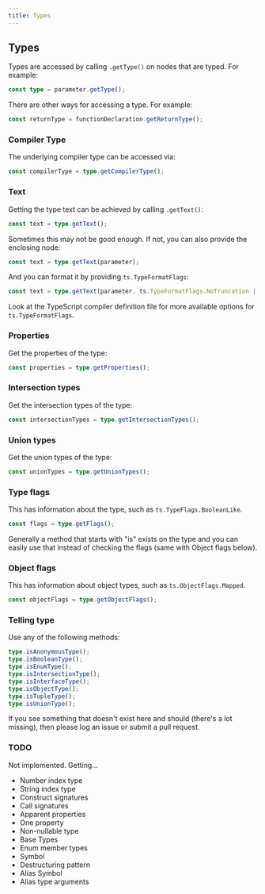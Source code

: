 ```yaml
---
title: Types
---
```


## Types

Types are accessed by calling `.getType()` on nodes that are typed. For example:

```typescript
const type = parameter.getType();
```

There are other ways for accessing a type. For example:

```typescript
const returnType = functionDeclaration.getReturnType();
```

### Compiler Type

The underlying compiler type can be accessed via:

```typescript
const compilerType = type.getCompilerType();
```

### Text

Getting the type text can be achieved by calling `.getText()`:

```typescript
const text = type.getText();
```

Sometimes this may not be good enough. If not, you can also provide the enclosing node:

```typescript
const text = type.getText(parameter);
```

And you can format it by providing `ts.TypeFormatFlags`:

```typescript
const text = type.getText(parameter, ts.TypeFormatFlags.NoTruncation | ts.TypeFormatFlags.WriteArrayAsGenericType);
```

Look at the TypeScript compiler definition file for more available options for `ts.TypeFormatFlags`.

### Properties

Get the properties of the type:

```typescript
const properties = type.getProperties();
```

### Intersection types

Get the intersection types of the type:

```typescript
const intersectionTypes = type.getIntersectionTypes();
```

### Union types

Get the union types of the type:

```typescript
const unionTypes = type.getUnionTypes();
```

### Type flags

This has information about the type, such as `ts.TypeFlags.BooleanLike`.

```typescript
const flags = type.getFlags();
```

Generally a method that starts with "is" exists on the type and you can easily use that instead of checking the flags (same with Object flags below).

### Object flags

This has information about object types, such as `ts.ObjectFlags.Mapped`.

```typescript
const objectFlags = type.getObjectFlags();
```

### Telling type

Use any of the following methods:

```typescript
type.isAnonymousType();
type.isBooleanType();
type.isEnumType();
type.isIntersectionType();
type.isInterfaceType();
type.isObjectType();
type.isTupleType();
type.isUnionType();
```

If you see something that doesn't exist here and should (there's a lot missing), then please log an issue or submit a pull request.

### TODO

Not implemented. Getting...

* Number index type
* String index type
* Construct signatures
* Call signatures
* Apparent properties
* One property
* Non-nullable type
* Base Types
* Enum member types
* Symbol
* Destructuring pattern
* Alias Symbol
* Alias type arguments